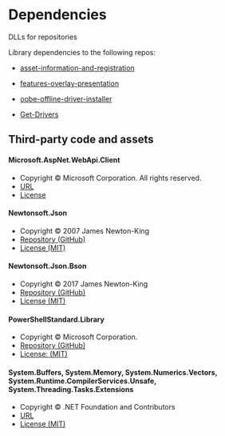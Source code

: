 # Dependencies
DLLs for repositories

Library dependencies to the following repos:

  - [asset-information-and-registration](https://github.com/Kevin64/asset-information-and-registration)

  - [features-overlay-presentation](https://github.com/Kevin64/features-overlay-presentation)

  - [oobe-offline-driver-installer](https://github.com/Kevin64/oobe-offline-driver-installer)

  - [Get-Drivers](https://github.com/Kevin64/Get-Drivers)

## Third-party code and assets

#### Microsoft.AspNet.WebApi.Client
   - Copyright © Microsoft Corporation. All rights reserved.
   - [URL](https://dotnet.microsoft.com/pt-br/apps/aspnet/apis)
   - [License](https://www.nuget.org/packages/Microsoft.AspNet.WebApi.Client/6.0.0/license)

#### Newtonsoft.Json
   - Copyright © 2007 James Newton-King
   - [Repository (GitHub)](https://github.com/JamesNK/Newtonsoft.Json)
   - [License (MIT)](https://github.com/JamesNK/Newtonsoft.Json/blob/master/LICENSE.md)

#### Newtonsoft.Json.Bson
   - Copyright © 2017 James Newton-King
   - [Repository (GitHub)](https://github.com/JamesNK/Newtonsoft.Json.Bson)
   - [License (MIT)](https://github.com/JamesNK/Newtonsoft.Json.Bson/blob/master/LICENSE.md)

#### PowerShellStandard.Library
   - Copyright © Microsoft Corporation.
   - [Repository (GitHub)](https://github.com/PowerShell/PowerShellStandard)
   - [License: (MIT)](https://github.com/PowerShell/PowerShell/blob/master/LICENSE.txt)

#### System.Buffers, System.Memory, System.Numerics.Vectors, System.Runtime.CompilerServices.Unsafe, System.Threading.Tasks.Extensions
   - Copyright © .NET Foundation and Contributors
   - [URL](https://dot.net/)
   - [License (MIT)](https://github.com/dotnet/corefx/blob/master/LICENSE.TXT)
